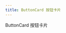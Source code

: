 ```yaml
---
title: ButtonCard 按钮卡片
---
```


ButtonCard 按钮卡片

<API src="../../../lib/ButtonCard/index.d.ts"></API>

